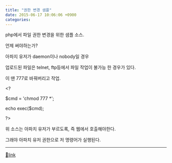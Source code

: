 ```yaml
---
title: "권한 변경 샘플"
date: 2015-06-17 10:06:06 +0900
categories: 
---
```

  

php에서 파일 권한 변경을 위한 샘플 소스.

언제 써야하는가?

아파지 유저가 daemon이나 nobody일 경우

업로드된 파일은 telnet, ftp등에서 파일 작업이 불가능 한 경우가 있다.

이 땐 777로 바꿔버리고 작업.

  


&lt;?

$cmd = 'chmod 777 *';

echo exec($cmd);



?&gt;

위 소스는 아파치 유저가 부르도록, 즉 웹에서 호출해야한다.

그래야 아파치 유저 권한으로 저 명령어가 실행된다.

  
  




  ***
[🔗link](http://www.mins01.com/mh/tech/read/950)
